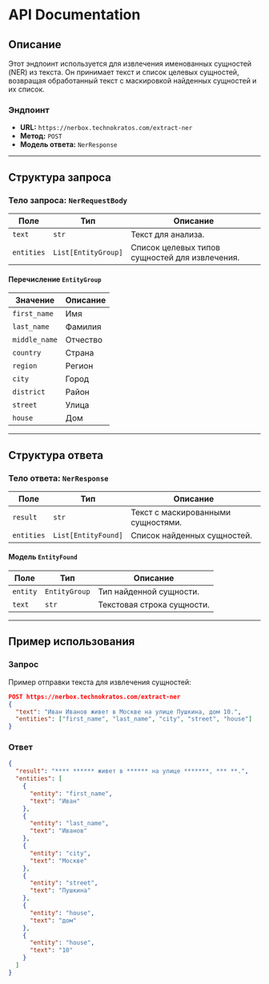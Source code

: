 # API Documentation 

## Описание
Этот эндпоинт используется для извлечения именованных сущностей (NER) из текста. Он принимает текст и список целевых сущностей, возвращая обработанный текст с маскировкой найденных сущностей и их список.

### Эндпоинт
- **URL:** `https://nerbox.technokratos.com/extract-ner`
- **Метод:** `POST`
- **Модель ответа:** `NerResponse`

---

## Структура запроса

### Тело запроса: `NerRequestBody`

| Поле      | Тип                  | Описание                                   |
|-----------|----------------------|--------------------------------------------|
| `text`    | `str`                | Текст для анализа.                        |
| `entities`| `List[EntityGroup]`  | Список целевых типов сущностей для извлечения. |

#### Перечисление `EntityGroup`

| Значение       | Описание               |
|-----------------|------------------------|
| `first_name`    | Имя                   |
| `last_name`     | Фамилия               |
| `middle_name`   | Отчество              |
| `country`       | Страна                |
| `region`        | Регион                |
| `city`          | Город                 |
| `district`      | Район                 |
| `street`        | Улица                 |
| `house`         | Дом                   |

---

## Структура ответа

### Тело ответа: `NerResponse`

| Поле      | Тип              | Описание                                    |
|-----------|------------------|---------------------------------------------|
| `result`  | `str`            | Текст с маскированными сущностями.          |
| `entities`| `List[EntityFound]` | Список найденных сущностей.                |

#### Модель `EntityFound`

| Поле    | Тип            | Описание                          |
|---------|----------------|-----------------------------------|
| `entity`| `EntityGroup`  | Тип найденной сущности.           |
| `text`  | `str`          | Текстовая строка сущности.        |

---

## Пример использования

### Запрос

Пример отправки текста для извлечения сущностей:

```json
POST https://nerbox.technokratos.com/extract-ner
{
  "text": "Иван Иванов живет в Москве на улице Пушкина, дом 10.",
  "entities": ["first_name", "last_name", "city", "street", "house"]
}
```

### Ответ
```json
{
  "result": "**** ****** живет в ****** на улице *******, *** **.",
  "entities": [
    {
      "entity": "first_name",
      "text": "Иван"
    },
    {
      "entity": "last_name",
      "text": "Иванов"
    },
    {
      "entity": "city",
      "text": "Москве"
    },
    {
      "entity": "street",
      "text": "Пушкина"
    },
    {
      "entity": "house",
      "text": "дом"
    },
    {
      "entity": "house",
      "text": "10"
    }
  ]
}

```